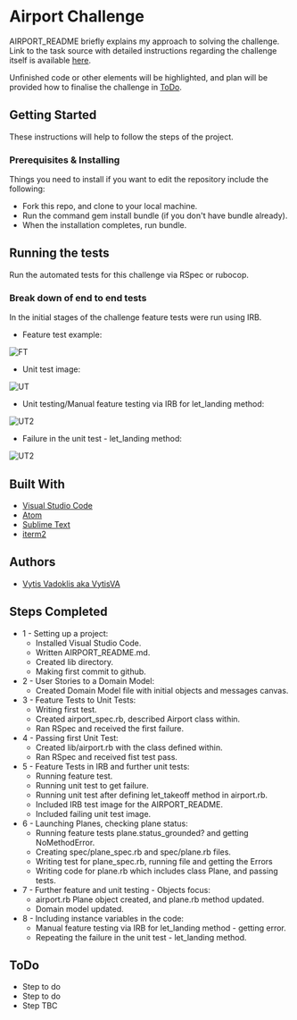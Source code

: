 # Airport Challenge

AIRPORT_README briefly explains my approach to solving the challenge. Link to the task source with detailed instructions regarding the challenge itself is available [here](https://github.com/makersacademy/airport_challenge).

Unfinished code or other elements will be highlighted, and plan will be provided how to finalise the challenge in [ToDo](#todo).


## Getting Started

These instructions will help to follow the steps of the project.

### Prerequisites & Installing

Things you need to install if you want to edit the repository include the following:

- Fork this repo, and clone to your local machine.
- Run the command gem install bundle (if you don't have bundle already).
- When the installation completes, run bundle.



## Running the tests

Run the automated tests for this challenge via RSpec or rubocop.

### Break down of end to end tests

In the initial stages of the challenge feature tests were run using IRB.

- Feature test example:

![FT](https://github.com/VytisVA/airport_challenge/blob/master/FT%20IRB.png)

- Unit test image:

![UT](https://github.com/VytisVA/airport_challenge/blob/master/UT%20RSpec.png)

- Unit testing/Manual feature testing via IRB for let_landing method:

![UT2](https://github.com/VytisVA/airport_challenge/blob/master/FT2%20IRB.png)

- Failure in the unit test - let_landing method:

![UT2]()

## Built With  

* [Visual Studio Code](https://code.visualstudio.com/)
* [Atom](https://atom.io/)
* [Sublime Text](https://www.sublimetext.com/)
* [iterm2](https://www.iterm2.com/)


## Authors

* [Vytis Vadoklis aka VytisVA](https://github.com/VytisVA)

## Steps Completed

- 1 - Setting up a project:
    - Installed Visual Studio Code.
    - Written AIRPORT_README.md.
    - Created lib directory.
    - Making first commit to github.
- 2 - User Stories to a Domain Model:
    - Created Domain Model file with initial objects and messages canvas.
- 3 - Feature Tests to Unit Tests:
    - Writing first test.
    - Created airport_spec.rb, described Airport class within.
    - Ran RSpec and received the first failure.
- 4 - Passing first Unit Test:
    - Created lib/airport.rb with the class defined within.
    - Ran RSpec and received fist test pass.
- 5 - Feature Tests in IRB and further unit tests:
    - Running feature test.
    - Running unit test to get failure.
    - Running unit test after defining let_takeoff method in airport.rb.
    - Included IRB test image for the AIRPORT_README.
    - Included failing unit test image.
- 6 - Launching Planes, checking plane status:
    - Running feature tests plane.status_grounded? and getting NoMethodError.
    - Creating spec/plane_spec.rb and spec/plane.rb files.
    - Writing test for plane_spec.rb, running file and getting the Errors
    - Writing code for plane.rb which includes class Plane, and passing tests.
- 7 - Further feature and unit testing - Objects focus:
    - airport.rb Plane object created, and plane.rb method updated.
    - Domain model updated.
- 8 - Including instance variables in the code:
    - Manual feature testing via IRB for let_landing method - getting error.
    - Repeating the failure in the unit test - let_landing method.


## ToDo

- Step to do
- Step to do
- Step TBC    
